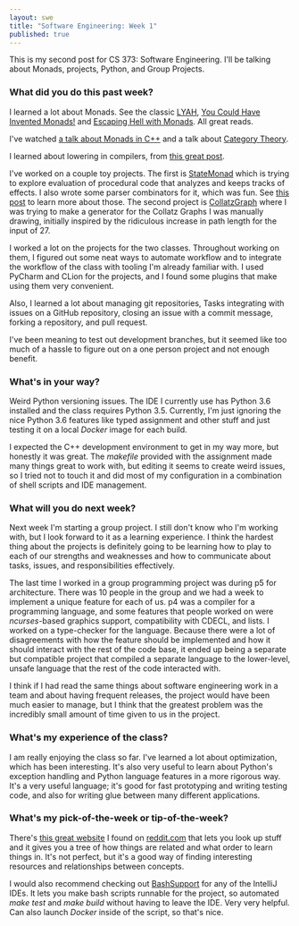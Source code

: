 ```yaml
---
layout: swe
title: "Software Engineering: Week 1"
published: true
---
```


This is my second post for CS 373: Software Engineering. I'll be
talking about Monads, projects, Python, and Group Projects.

### What did you do this past week?

I learned a lot about Monads. See the
classic [LYAH](http://learnyouahaskell.com/a-fistful-of-monads), [You
Could Have Invented Monads!](http://blog.sigfpe.com/2006/08/you-could-have-invented-monads-and.html) and
[Escaping Hell with Monads](https://philipnilsson.github.io/Badness10k/posts/2017-05-07-escaping-hell-with-monads.html). All
great reads.

I've watched
[a talk about Monads in C++](https://www.youtube.com/watch?v=BFnhhPehpKw&t=2668s) and
a talk about [Category Theory](https://www.youtube.com/watch?v=V10hzjgoklA).

I learned about lowering in compilers,
from
[this great post](http://mattwarren.org/2017/05/25/Lowering-in-the-C-Compiler/).

I've worked on a couple toy
projects. The first is [StateMonad](https://github.com/kasrasadeghi/StateMonad)
which is trying to explore evaluation of procedural code that analyzes
and keeps tracks of effects. I also wrote some parser combinators
for it, which was
fun. See
[this post](https://fsharpforfunandprofit.com/posts/understanding-parser-combinators/) to
learn more about those. The second project
is [CollatzGraph](https://github.com/kasrasadeghi/CollatzGraph) where
I was trying to make a generator for the Collatz Graphs I was manually
drawing, initially inspired by the ridiculous increase in path length
for the input of 27.

I worked a lot on the projects for the two classes. Throughout
working on them, I figured out some neat ways to automate workflow and
to integrate the workflow of the class with tooling I'm already
familiar with. I used PyCharm and CLion for the projects, and I found
some plugins that make using them very convenient.

Also, I learned a lot about managing git repositories, Tasks
integrating with issues on a GitHub repository, closing an issue with
a commit message, forking a repository, and pull request.

I've been meaning to test out development branches, but it seemed like
too much of a hassle to figure out on a one person project and not
enough benefit.

### What's in your way?

Weird Python versioning issues. The IDE I currently use has Python 3.6
installed and the class requires Python 3.5. Currently, I'm just
ignoring the nice Python 3.6 features like typed assignment and other
stuff and just testing it on a local *Docker* image for each build.

I expected the C++ development environment to get in my way more, but
honestly it was great. The *makefile* provided with the assignment
made many things great to work with, but editing it seems to create
weird issues, so I tried not to touch it and did most of my
configuration in a combination of shell scripts and IDE management.

### What will you do next week?

Next week I'm starting a group project. I still don't know who I'm
working with, but I look forward to it as a learning experience. I
think the hardest thing about the projects is definitely going to be
learning how to play to each of our strengths and weaknesses and how
to communicate about tasks, issues, and responsibilities effectively. 

The last time I worked in a group programming project was during p5
for architecture. There was 10 people in the group and we had a week
to implement a unique feature for each of us. p4 was a compiler for a
programming language, and some features that people worked on were
*ncurses*-based graphics support, compatibility with CDECL, and lists. I
worked on a type-checker for the language. Because there were a lot of
disagreements with how the feature should be implemented and how it
should interact with the rest of the code base, it ended up being a
separate but compatible project that compiled a separate language to
the lower-level, unsafe language that the rest of the code interacted
with.

I think if I had read the same things about software engineering work
in a team and about having frequent releases, the project would have
been much easier to manage, but I think that the greatest problem was
the incredibly small amount of time given to us in the project.

### What's my experience of the class?

I am really enjoying the class so far. I've learned a lot about
optimization, which has been interesting. It's also very useful to
learn about Python's exception handling and Python language features
in a more rigorous way. It's a very useful language; it's good for fast
prototyping and writing testing code, and also for writing glue
between many different applications.

### What's my pick-of-the-week or tip-of-the-week?

There's [this great website](https://learn-anything.xyz/) I found
on [reddit.com](https://www.reddit.com) that lets you look up stuff
and it gives you a tree of how things are related and what order to
learn things in. It's not perfect, but it's a good way of finding
interesting resources and relationships between concepts.

I would also recommend checking
out
[BashSupport](https://plugins.jetbrains.com/plugin/4230-bashsupport)
for any of the IntelliJ IDEs. It lets you make bash scripts runnable
for the project, so automated *make test* and *make build* without
having to leave the IDE. Very very helpful. Can also launch *Docker*
inside of the script, so that's nice.
